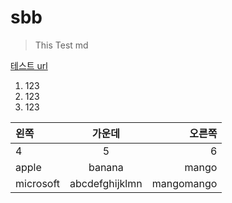 # sbb
> This Test md

[테스트 url](http://localhost:8080)
1. 123
1. 123
1. 123


|왼쪽 | 가운데 | 오른쪽 |
|:---|:---:|---:|
| 4 | 5 | 6 |
| apple | banana | mango |
| microsoft | abcdefghijklmn | mangomango |
